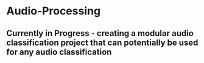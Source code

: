 # Audio-Processing

## Currently in Progress - creating a modular audio classification project that can potentially be used for any audio classification
